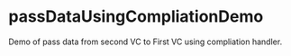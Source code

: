 # passDataUsingCompliationDemo

Demo of pass data from second VC to First VC using compliation handler.
